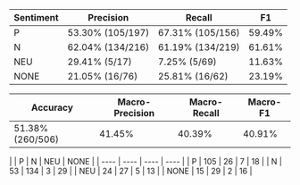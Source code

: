| Sentiment | Precision | Recall | F1 |
| --------- | --------- | ------ | -- |
| P | 53.30% (105/197) | 67.31% (105/156) | 59.49% |
| N | 62.04% (134/216) | 61.19% (134/219) | 61.61% |
| NEU | 29.41% (5/17) | 7.25% (5/69) | 11.63% |
| NONE | 21.05% (16/76) | 25.81% (16/62) | 23.19% |

| Accuracy | Macro-Precision | Macro-Recall | Macro-F1 |
| -------- | --------------- | ------------ | -------- |
| 51.38% (260/506) | 41.45% | 40.39% | 40.91% |

|  | P | N | NEU | NONE |
| ---- | ---- | ---- | ---- |
| P  | 105  | 26  | 7  | 18 |
| N  | 53  | 134  | 3  | 29 |
| NEU  | 24  | 27  | 5  | 13 |
| NONE  | 15  | 29  | 2  | 16 |

